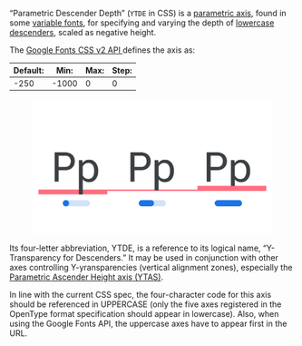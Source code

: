 
“Parametric Descender Depth” (`YTDE` in CSS) is a [parametric axis](/glossary/TERM), found in some [variable fonts](/glossary/TERM), for specifying and varying the depth of [lowercase](/glossary/TERM) [descenders](/glossary/TERM), scaled as negative height.

The [Google Fonts CSS v2 API ](https://developers.google.com/fonts/docs/css2) defines the axis as:

| Default: | Min: | Max: | Step: |
| --- | --- | --- | --- |
| -250 | -1000 | 0 | 0 |

<figure>

![INSERT_ALT_TEXT](images/thumbnail.svg)

</figure>

Its four-letter abbreviation, YTDE, is a reference to its logical name, “Y-Transparency for Descenders.” It may be used in conjunction with other axes controlling Y-yransparencies (vertical alignment zones), especially the [Parametric Ascender Height axis (YTAS)](/glossary/TERM).

In line with the current CSS spec, the four-character code for this axis should be referenced in UPPERCASE (only the five axes registered in the OpenType format specification should appear in lowercase). Also, when using the Google Fonts API, the uppercase axes have to appear first in the URL.
